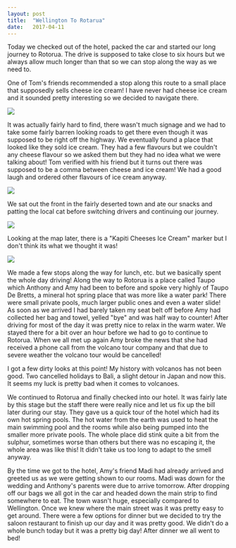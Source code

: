 ```yaml
---
layout: post
title:  "Wellington To Rotarua"
date:   2017-04-11
---
```


Today we checked out of the hotel, packed the car and started our long journey
to Rotorua. The drive is supposed to take close to six hours but we always allow
much longer than that so we can stop along the way as we need to.

One of Tom's friends recommended a stop along this route to a small place that
supposedly sells cheese ice cream! I have never had cheese ice cream and it
sounded pretty interesting so we decided to navigate there.

<a href='https://photos.google.com/share/AF1QipNP2W_og9P0Txg_2Bq7QBsSBDQx0M2v1lt76erPsyhPN9Jyq6llWi4p1GPttB6FQA?key=WmRKRHNNcnZ4UUwxUEVERVplM21xZFprbi1tckh3&source=ctrlq.org'><img src='https://lh3.googleusercontent.com/hzqHLjwiH4XvZGwFEtA6g66lz88l4s6ocfOGStusmYpmNLpwYHAOVQ7XTIBqyscj5X_XVI_-uW6QxTtzlA_cToWITVShCEOQ7Xm3HXDeIkwCGpBUZ0n0gR7CIugk7EoS8PpSmg' /></a>

It was actually fairly hard to find, there wasn't much signage and we had to
take some fairly barren looking roads to get there even though it was supposed to
be right off the highway. We eventually found a place that looked like they sold
ice cream. They had a few flavours but we couldn't any cheese flavour so we
asked them but they had no idea what we were talking about! Tom verified with
his friend but it turns out there was supposed to be a comma between cheese and
ice cream! We had a good laugh and ordered other flavours of ice cream anyway.

<a href='https://photos.google.com/share/AF1QipMpO42yNCsg1eR14yg_1mIkutfQNgmhE1MQxRX9w_8i4RrxG0dqiSG4Du7SSvPP7w?key=ZjI2aHF5RWdMZ3Q5ZlR0RWJKa0VybkxvYnBzWEpR&source=ctrlq.org'><img src='https://lh3.googleusercontent.com/rdbFHBzh1Y8CXLDG9jfs5dYEl2rFV0lxb2v-0MtjBBHYeABxMWIDRDUTlENqVhuQp9EMoRyQrm7KfWejcW202ik3J0Z-W1no2rLQYP7T_ScWBzqL3VH-M29uJKiE8dstrO8sAw' /></a>

We sat out the front in the fairly deserted town and ate our snacks and patting
the local cat before switching drivers and continuing our journey.

<a href='https://photos.google.com/share/AF1QipNExzFlmdsOAKGJwsKOz8pQo_Z_pOzXU4hFc7mVn5Np4QCu_bQ-TsTTVQXPrqRQ3g?key=dnBuVkN3ZTFicW9ib05RWDFkNEhDWUhmc0Rma0Nn&source=ctrlq.org'><img src='https://lh3.googleusercontent.com/DU81Ootxr3MeSkag4tU4lFD-Ov-sFGVrTSP0X-sC2eSzRUYuNtXnNQjNTIZSiYS6jZJ-W_lMckCBjYRDbfC-AxUqVgpaxigyyNHneaONuufDotBG3Q8QrDqKsWM3hRmAPnWmbA' /></a>

Looking at the map later, there is a "Kapiti Cheeses Ice Cream" marker but I
don't think its what we thought it was!

<a href='https://photos.google.com/share/AF1QipO3uAc_vabu_Y54AFZG2DF-rYn7ENkuZmaQHSNaos_YL3S-lf23Ck2tOOeuNGaj6A?key=Njg3ZjVjcy1fbmNJQW9NQmtjWGs4Wl9CNE51MzB3&source=ctrlq.org'><img src='https://lh3.googleusercontent.com/opviKtmeq41Qnx0kUxs-ubPg-W-qBVuCLW2YcWgxAvXyGFGSApcl0rhvCbk1Ecq2eGyHZbkmZbY-oLRDBFyBA-_sxdtXIn8BwjESNVqebJ9uTWKT94JlfKT3JlpQ00737eh8Jg' /></a>

We made a few stops along the way for lunch, etc. but we basically spent the
whole day driving! Along the way to Rotorua is a place called Taupo which
Anthony and Amy had been to before and spoke very highly of Taupo De Bretts, a
mineral hot spring place that was more like a water park! There were small
private pools, much larger public ones and even a water slide! As soon as we
arrived I had barely taken my seat belt off before Amy had collected her bag and
towel, yelled "bye" and was half way to counter! After driving for most of the
day it was pretty nice to relax in the warm water. We stayed there for a bit
over an hour before we had to go to continue to Rotorua. When we all met up
again Amy broke the news that she had received a phone call from the volcano
tour company and that due to severe weather the volcano tour would be cancelled!

I got a few dirty looks at this point! My history with volcanos has not been
good. Two cancelled holidays to Bali, a slight detour in Japan and now this. It
seems my luck is pretty bad when it comes to volcanoes.

We continued to Rotorua and finally checked into our hotel. It was fairly late
by this stage but the staff there were really nice and let us fix up the bill
later during our stay. They gave us a quick tour of the hotel which had its own
hot spring pools. The hot water from the earth was used to heat the main
swimming pool and the rooms while also being pumped into the smaller more
private pools. The whole place did stink quite a bit from the sulphur, sometimes
worse than others but there was no escaping it, the whole area was like this! It
didn't take us too long to adapt to the smell anyway.

By the time we got to the hotel, Amy's friend Madi had already arrived and
greeted us as we were getting shown to our rooms. Madi was down for the wedding
and Anthony's parents were due to arrive tomorrow. After dropping off our bags
we all got in the car and headed down the main strip to find somewhere to eat.
The town wasn't huge, especially compared to Wellington. Once we knew where the
main street was it was pretty easy to get around. There were a few options for
dinner but we decided to try the saloon restaurant to finish up our day and it
was pretty good. We didn't do a whole bunch today but it was a pretty big day!
After dinner we all went to bed!
